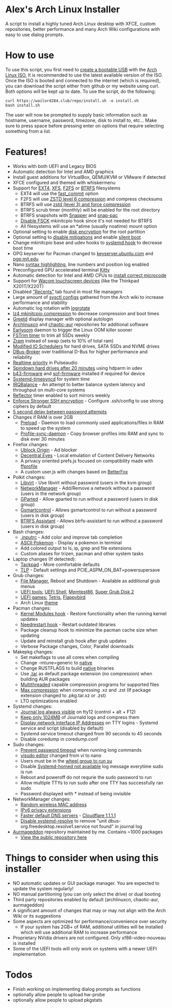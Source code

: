 # Alex's Arch Linux Installer
A script to install a highly tuned Arch Linux desktop with XFCE, custom repositories, better performance and many Arch Wiki configurations with easy to use dialog prompts.

# How to use
To use this script, you first need to [create a bootable USB](https://www.howtogeek.com/howto/linux/create-a-bootable-ubuntu-usb-flash-drive-the-easy-way/) with the [Arch Linux ISO.](https://archlinux.org/download/) It is recommended to use the latest available version of the ISO. Once the ISO is booted and connected to the internet (which is required), you can download the script either from github or my website using curl. Both options will be kept up to date.
To use the script, do the following:
```
curl https://wailord284.club/repo/install.sh -o install.sh
bash install.sh
```
The user will now be prompted to supply basic information such as hostname, username, password, timezone, disk to install to, etc... Make sure to press space before pressing enter on options that require selecting something from a list.
# Features!
- Works with both UEFI and Legacy BIOS
- Automatic detection for Intel and AMD graphics
- Install guest additions for VirtualBox, QEMU/KVM or VMware if detected
- XFCE configured and themed with whiskermenu
- Support for [EXT4](https://wiki.archlinux.org/index.php/Ext4), [XFS](https://wiki.archlinux.org/index.php/XFS), [F2FS](https://wiki.archlinux.org/title/F2FS) or [BTRFS](https://wiki.archlinux.org/index.php/Btrfs) filesystems
    * EXT4 will use the [fast_commit](https://wiki.archlinux.org/title/Ext4#Enabling_fast_commit_in_existing_filesystems) option
    * F2FS will use [ZSTD level 6 compression](https://wiki.archlinux.org/title/F2FS#Compression) and compress checksums
    * BTRFS will use [zstd (level 3) and force compression](https://wiki.archlinux.org/index.php/Btrfs#Compression)
    * BTRFS scrub timer (monthly) will be enabled for the root directory
    * BTRFS snapshots with [Snapper](https://wiki.archlinux.org/title/Snapper) and [snap-pac](https://github.com/wesbarnett/snap-pac)
    * [Disable FSCK](https://wiki.archlinux.org/title/Improving_performance/Boot_process#Filesystem_mounts) mkinitcpio hook since it's not needed for BTRFS
    * All filesystems will use an *atime (usually noatime) mount option
- Optional setting to enable [disk encryption](https://wiki.archlinux.org/index.php/Dm-crypt/Encrypting_an_entire_system) for the root partition
- Optional setting to [disable mitigations](https://wiki.archlinux.org/title/Improving_performance#Turn_off_CPU_exploit_mitigations) and enable [silent boot](https://wiki.archlinux.org/title/Silent_boot)
- Change mkinitcpio base and udev hooks to [systemd hook](https://wiki.archlinux.org/title/Improving_performance/Boot_process#Using_systemd_instead_of_busybox_on_early_init) to decrease boot time
- GPG keyserver for Pacman changed to [keyserver.ubuntu.com](https://keyserver.ubuntu.com/) and [pgp.mit.edu](https://pgp.mit.edu/)
- Nano [syntax highlighting](https://github.com/scopatz/nanorc), line numbers and position log enabled
- Preconfigured GPU accelerated terminal [Kitty](https://sw.kovidgoyal.net/kitty/)
- Automatic detection for Intel and AMD CPUs to [install correct microcode](https://wiki.archlinux.org/index.php/Microcode#Installation)
- Support for [Wacom touchscreen devices](https://wiki.archlinux.org/title/Graphics_tablet#Through_Xorg.conf) (like the Thinkpad X201T/X220T)
- Disabled ["Recents"](https://alexcabal.com/disabling-gnomes-recently-used-file-list-the-better-way) tab found in most file managers
- Large amount of [sysctl configs](https://wiki.archlinux.org/index.php/Sysctl#Improving_performance) gathered from the Arch wiki to increase performance and stability
- Automatic log rotation with [logrotate](https://wiki.archlinux.org/title/Logrotate)
- [lz4 mkinitcpio compression](https://wiki.archlinux.org/index.php/Mkinitcpio#COMPRESSION) to decrease compression and boot times
- [Greetd](https://wiki.archlinux.org/title/Greetd) display manager with optional autologin
- [Archlinuxcn](https://wiki.archlinux.org/index.php/Unofficial_user_repositories#archlinuxcn) and [chaotic-aur](https://wiki.archlinux.org/index.php/Unofficial_user_repositories#chaotic-aur) repositories for additional software
- [Earlyoom](https://github.com/rfjakob/earlyoom) daemon to trigger the Linux OOM killer sooner
- [FSTrim timer](https://wiki.archlinux.org/index.php/Solid_state_drive#Periodic_TRIM) to trim all SSDs weekly
- [Zram](https://aur.archlinux.org/packages/zramswap/) instead of swap (sets to 10% of total ram)
- [Modified IO Schedulers](https://wiki.archlinux.org/index.php/Improving_performance#Changing_I/O_scheduler) for hard drives, SATA SSDs and NVME drives
- [DBus-Broker](https://wiki.archlinux.org/index.php/D-Bus#dbus-broker) over traditional D-Bus for higher performance and reliability
- [Realtime priority](https://wiki.archlinux.org/index.php/Gaming#Enabling_realtime_priority_and_negative_nice_level) in Pulseaudio
- [Spindown hard drives after 20 minutes](https://wiki.archlinux.org/index.php/Hdparm#Power_management_configuration) using hdparm in udev
- [b43-firmware](https://wireless.wiki.kernel.org/en/users/drivers/b43/firmware) and [sof-firmware](https://github.com/thesofproject/sof-bin/) installed if required for device
- [Systemd-timesyncd](https://wiki.archlinux.org/title/Systemd-timesyncd) for system time
- [IRQBalance](https://irqbalance.github.io/irqbalance/) - An attempt to better balance system latency and throughput on multi-core systems
- [Reflector](https://wiki.archlinux.org/title/Reflector#systemd_timer) timer enabled to sort mirrors weekly
- [Enforce Stronger SSH encryption](https://www.sshaudit.com/hardening_guides.html) - Configure .ssh/config to use strong ciphers by default
- [5 second delay between password attempts](https://wiki.archlinux.org/title/Security#Enforce_a_delay_after_a_failed_login_attempt)
- Changes if RAM is over 2GB
    * [Preload](https://wiki.archlinux.org/index.php/Preload#Preload) - Daemon to load commonly used applications/files in RAM to speed up the system
    * [Profile-sync-daemon](https://wiki.archlinux.org/index.php/Profile-sync-daemon) - Copy browser profiles into RAM and sync to disk ever 30 minutes
- Firefox changes:
    * [Ublock Origin](https://ublockorigin.com/) - Ad blocker
    * [Decentral Eyes](https://decentraleyes.org/) - Local emulation of Content Delivery Networks
    * A privacy oriented prefs.js focused on compatibility made with [ffprofile](https://ffprofile.com/)
    * A custom user.js with changes based on [BetterFox](https://github.com/yokoffing/Betterfox)
- Polkit changes:
    * [Libvirt](https://wiki.archlinux.org/title/Libvirt#Using_polkit) - Use libvirt without password (users in the kvm group)
    * [NetworkManager](https://wiki.archlinux.org/title/NetworkManager#Set_up_PolicyKit_permissions) - Add/Remove a network without a password (users in the network group)
    * [GParted](https://wiki.archlinux.org/title/Polkit#Authorization_rules) - Allow gparted to run without a password (users in disk group)
    * [Gsmartcontrol](https://gsmartcontrol.sourceforge.io/home/) - Allows gsmartcontrol to run without a password (users in disk group)
    * [BTRFS Assistant](https://gitlab.com/btrfs-assistant/btrfs-assistant) - Allows btrfs-assistant to run without a password (users in disk group)
- Bash changes:
    * [.inputrc](https://wiki.archlinux.org/index.php/Readline#Faster_completion) - Add color and improve tab completion
    * [ASCII Pokemon](https://gitlab.com/phoneybadger/pokemon-colorscripts) - Display a pokemon in terminal
    * Add colored output to ls, ip, grep and file extensions
    * Custom aliases for trizen, pacman and other system tasks
- Laptop changes (If detected):
    * [Tackpad](https://github.com/wailord284/Arch-Linux-Installer/blob/master/configs/xorg/70-synaptics.conf) - More comfortable defaults
    * [TLP](https://wiki.archlinux.org/title/TLP) - Default settings and PCIE_ASPM_ON_BAT=powersupersave
- Grub changes:
    * [File Manager](https://github.com/a1ive/grub2-filemanager), Reboot and Shutdown - Available as additional grub menus
    * [UEFI tools:](https://github.com/wailord284/Arch-Linux-Installer/tree/master/configs/grub/tools) [UEFI Shell](https://github.com/pbatard/UEFI-Shell), [Memtest86](https://memtest.org/), [Super Grub Disk 2](https://www.supergrubdisk.org/)
    * [UEFI games:](https://github.com/wailord284/Arch-Linux-Installer/tree/master/configs/grub/games) [Tetris](https://github.com/a1ive/uefi-tetris/), [Flappybird](https://github.com/hymen81/UEFI-Game-FlappyBirdy)
    * Arch Linux [theme](https://github.com/fghibellini/arch-silence)
- Pacman changes:
    * [Kernel Modules hook](https://github.com/saber-nyan/kernel-modules-hook) - Restore functionality when the running kernel updates
    * [Needrestart hook](https://github.com/liske/needrestart) - Restart outdated libraries
    * Package cleanup hook to minimize the pacman cache size when updating
    * Update and reinstall grub hook after grub updates
    * Verbose Package changes, Color, Parallel downloads
- Makepkg changes:
    * Set makeflags to use all cores when compiling
    * Change -mtune=generic to [native](https://wiki.archlinux.org/index.php/Makepkg#Building_optimized_binaries)
    * Change RUSTFLAGS to build [native](https://wiki.archlinux.org/index.php/Makepkg#Building_optimized_binaries) binaries
    * Use [.tar](https://wiki.archlinux.org/index.php/Makepkg#Use_other_compression_algorithms) as default package extension (no compression) when building AUR packages
    * [Multithreaded](https://wiki.archlinux.org/index.php/Makepkg#Parallel_compilation) capable compression programs for supported files
    * [Max compression](https://wiki.archlinux.org/title/Makepkg#Utilizing_multiple_cores_on_compression) when compressing .xz and .zst (If package extension changed to .pkg.tar.xz or .zst)
    * LTO optimizations enabled
- Systemd changes:
    * [Journal log always visible](https://wiki.archlinux.org/index.php/Systemd/Journal#Forward_journald_to_/dev/tty12) on tty12 (control + alt + F12)
    * [Keep only 1024MB](https://wiki.archlinux.org/index.php/Systemd/Journal#Journal_size_limit) of Journald logs and compress them
    * [Display network interface IP Addresses](https://github.com/wailord284/Alexs-Arch-Installer/blob/master/configs/scripts/ttyinterfaces.sh) on TTY logins - Systemd service and script (disabled by default)
    * Systemd service timeout changed from 90 seconds to 45 seconds
    * Disable coredump in coredump.conf
- Sudo changes:
    * [Prevent password timeout](https://wiki.archlinux.org/index.php/Sudo#Disable_password_prompt_timeout) when running long commands
    * [visudo editor](https://wiki.archlinux.org/index.php/Sudo#Using_visudo) changed from vi to nano
    * Users must be in the [wheel group to run su](https://wiki.archlinux.org/title/Su#su_and_wheel)
    * Disable [Systemd-homed not available](https://www.reddit.com/r/archlinux/comments/ie3cvj/pam_systemd_home_spamming_the_journal_everytime_i/) log message everytime sudo is run
    * Reboot and poweroff do not requrie the sudo password to run
    * Allow multiple TTYs to run sudo after one TTY has successfully ran sudo
    * Password displayed with * instead of being invisible
- NetworkManager changes:
    * [Random wireless MAC address](https://wiki.archlinux.org/index.php/NetworkManager#Configuring_MAC_address_randomization)
    * [IPv6 privacy extensions](https://wiki.archlinux.org/title/IPv6#NetworkManager)
    * [Faster default DNS servers](https://wiki.archlinux.org/index.php/NetworkManager#Setting_custom_global_DNS_servers) - [Cloudflare 1.1.1.1](https://1.1.1.1/)
    * [Disable systemd-resolve](https://wiki.archlinux.org/title/NetworkManager#Unit_dbus-org.freedesktop.resolve1.service_not_found) to remove "unit dbus-org.freedesktop.resolve1.service not found" in journal log
- [Aurmageddon](https://wailord284.club/) repository maintained by me. Contains ~1000 packages
    * [View the public repository here](https://wailord284.club/repo/aurmageddon/x86_64/)

# Things to consider when using this installer
- NO automatic updates or GUI package manager. You are expected to update the system regularly!
- NO manual partitioning (you can only select the drive) or dual booting
- Third party repositories enabled by default (archlinuxcn, chaotic-aur, aurmageddon)
- A significant amount of changes that may or may not align with the Arch Wiki or its suggestions
- Some aspects are optimized for performance/convenience over security
    * If your system has 2GB+ of RAM, additional utilities will be installed which will use additional RAM to increase performance
- Proprietary NVidia drivers are not configured. Only xf86-video-nouveau is installed
- Some of the UEFI tools will only work on systems with a newer UEFI implementation

# Todos
 - Finish working on implementing dialog prompts as functions
 - optionally allow people to upload hw-probe
 - optionally allow people to upload pkgstats
